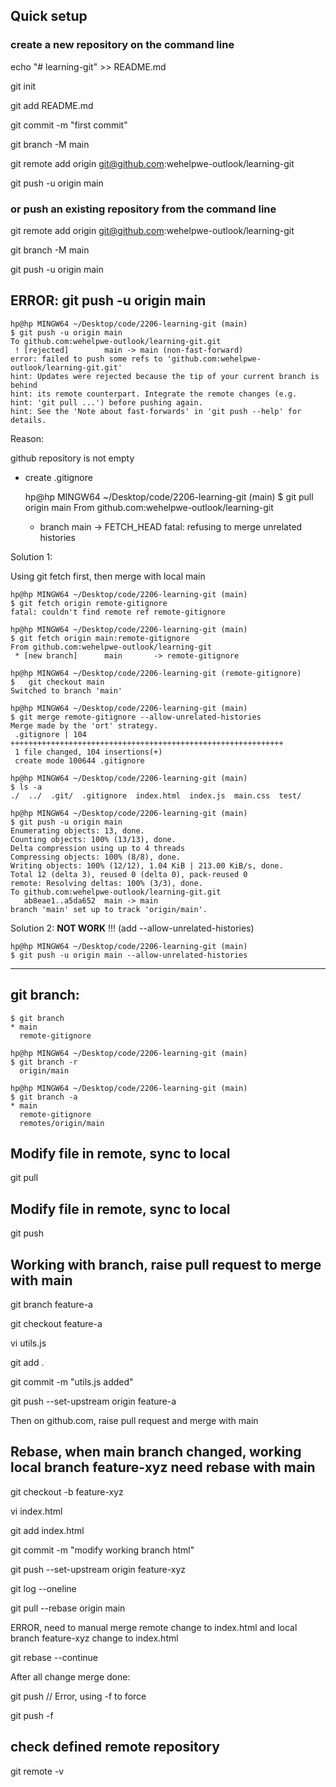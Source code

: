 ## Quick setup
### create a new repository on the command line
echo "# learning-git" >> README.md

git init

git add README.md

git commit -m "first commit"

git branch -M main

git remote add origin git@github.com:wehelpwe-outlook/learning-git

git push -u origin main

### or push an existing repository from the command line
git remote add origin git@github.com:wehelpwe-outlook/learning-git

git branch -M main

git push -u origin main

## ERROR: git push -u origin main

    hp@hp MINGW64 ~/Desktop/code/2206-learning-git (main)
    $ git push -u origin main
    To github.com:wehelpwe-outlook/learning-git.git
     ! [rejected]        main -> main (non-fast-forward)
    error: failed to push some refs to 'github.com:wehelpwe-outlook/learning-git.git'
    hint: Updates were rejected because the tip of your current branch is behind
    hint: its remote counterpart. Integrate the remote changes (e.g.
    hint: 'git pull ...') before pushing again.
    hint: See the 'Note about fast-forwards' in 'git push --help' for details.

Reason: 

github repository is not empty
- create .gitignore

    hp@hp MINGW64 ~/Desktop/code/2206-learning-git (main)
    $ git pull origin main
    From github.com:wehelpwe-outlook/learning-git
     * branch            main       -> FETCH_HEAD
    fatal: refusing to merge unrelated histories

Solution 1:

Using git fetch first, then merge with local main

    hp@hp MINGW64 ~/Desktop/code/2206-learning-git (main)
    $ git fetch origin remote-gitignore
    fatal: couldn't find remote ref remote-gitignore

    hp@hp MINGW64 ~/Desktop/code/2206-learning-git (main)
    $ git fetch origin main:remote-gitignore
    From github.com:wehelpwe-outlook/learning-git
     * [new branch]      main       -> remote-gitignore

    hp@hp MINGW64 ~/Desktop/code/2206-learning-git (remote-gitignore)
    $   git checkout main
    Switched to branch 'main'

    hp@hp MINGW64 ~/Desktop/code/2206-learning-git (main)
    $ git merge remote-gitignore --allow-unrelated-histories
    Merge made by the 'ort' strategy.
     .gitignore | 104 +++++++++++++++++++++++++++++++++++++++++++++++++++++++++++++
     1 file changed, 104 insertions(+)
     create mode 100644 .gitignore

    hp@hp MINGW64 ~/Desktop/code/2206-learning-git (main)
    $ ls -a
    ./  ../  .git/  .gitignore  index.html  index.js  main.css  test/

    hp@hp MINGW64 ~/Desktop/code/2206-learning-git (main)
    $ git push -u origin main
    Enumerating objects: 13, done.
    Counting objects: 100% (13/13), done.
    Delta compression using up to 4 threads
    Compressing objects: 100% (8/8), done.
    Writing objects: 100% (12/12), 1.04 KiB | 213.00 KiB/s, done.
    Total 12 (delta 3), reused 0 (delta 0), pack-reused 0
    remote: Resolving deltas: 100% (3/3), done.
    To github.com:wehelpwe-outlook/learning-git.git
       ab8eae1..a5da652  main -> main
    branch 'main' set up to track 'origin/main'.

Solution 2: **NOT WORK** !!! (add --allow-unrelated-histories)

    hp@hp MINGW64 ~/Desktop/code/2206-learning-git (main)
    $ git push -u origin main --allow-unrelated-histories


---
## git branch:

    $ git branch
    * main
      remote-gitignore

    hp@hp MINGW64 ~/Desktop/code/2206-learning-git (main)
    $ git branch -r
      origin/main

    hp@hp MINGW64 ~/Desktop/code/2206-learning-git (main)
    $ git branch -a
    * main
      remote-gitignore
      remotes/origin/main

## Modify file in remote, sync to local 
git pull

## Modify file in remote, sync to local 
git push

## Working with branch, raise pull request to merge with main
git branch feature-a

git checkout feature-a

vi  utils.js

git add .

git commit -m "utils.js added"

git push --set-upstream origin feature-a

Then on github.com, raise pull request and merge with main

## Rebase, when main branch changed, working local branch **feature-xyz** need rebase with main
git checkout -b feature-xyz

vi index.html

git add index.html

git commit -m "modify working branch html"

git push --set-upstream origin feature-xyz

git log --oneline

git pull --rebase origin main

ERROR, need to manual merge remote change to index.html and local branch feature-xyz change to index.html

git rebase --continue

After all change merge done:

git push  // Error, using -f to force

git push -f

## check defined remote repository
git remote -v
